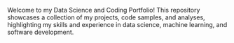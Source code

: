 Welcome to my Data Science and Coding Portfolio! This repository showcases a collection of my projects, code samples, and analyses, highlighting my skills and experience in data science, machine learning, and software development.
